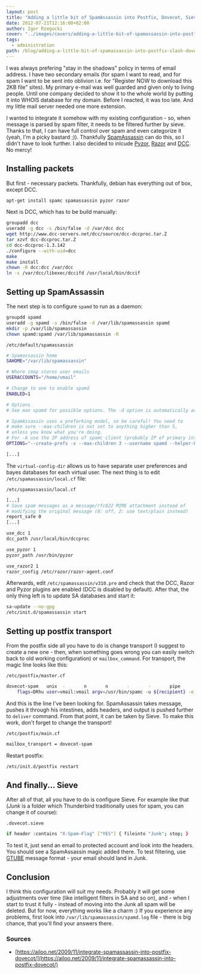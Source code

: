 ```yaml
---
layout: post
title: "Adding a little bit of SpamAssassin into Postfix, Dovecot, Sieve soup"
date: 2012-07-21T12:16:00+02:00
author: Igor Rzegocki
cover: "../images/covers/adding-a-little-bit-of-spamassassin-into-postfix-slash-dovecot-slash-sieve-soup.jpg"
tags:
  - administration
path: /blog/adding-a-little-bit-of-spamassassin-into-postfix-slash-dovecot-slash-sieve-soup
---
```


I was always prefering "stay in the shadows" policy in terms of email address.
I have two secondary emails (for spam I want to read, and for spam I want to be
sent into oblivion i.e. for "Register NOW to download this 2KB file" sites). My
primary e-mail was well guarded and given only to living people. Until one
company decided to show it to the whole world by putting it into WHOIS database
for my domain. Before I reacted, it was too late. And my little mail server
needed one more extension.

<!--more-->

I wanted to integrate it somehow with my existing configuration - so, when
message is parsed by spam filter, it needs to be filtered further by sieve.
Thanks to that, I can have full control over spam and even categorize it (yeah,
I'm a picky bastard ;)). Thankfully
[SpamAssassin](https://spamassassin.apache.org/) can do this, so I didn't have
to look further. I also decided to inlcude
[Pyzor](https://sourceforge.net/apps/trac/pyzor/),
[Razor](https://razor.sourceforge.net/) and
[DCC](https://www.dcc-servers.net/dcc/). No mercy!

## Installing packets

But first - necessary packets. Thankfully, debian has everything out of box,
except DCC.

```bash
apt-get install spamc spamassassin pyzor razor
```

Next is DCC, which has to be build manually:

```bash
groupadd dcc
useradd -g dcc -s /bin/false -d /var/dcc dcc
wget http://www.dcc-servers.net/dcc/source/dcc-dccproc.tar.Z
tar xzvf dcc-dccproc.tar.Z
cd dcc-dccproc-1.3.142
./configure --with-uid=dcc
make
make install
chown -R dcc:dcc /var/dcc
ln -s /var/dcc/libexec/dccifd /usr/local/bin/dccif
```

## Setting up SpamAssassin

The next step is to configure `spamd` to run as a daemon:

```bash
groupdd spamd
useradd -g spamd -s /bin/false -d /var/lib/spamassassin spamd
mkdir -p /var/lib/spamassassin
chown spamd:spamd /var/lib/spamassassin -R
```

`/etc/default/spamassassin`
```bash
# Spamassassin home
SAHOME="/var/lib/spamassassin"

# Where imap stores user emails
USERACCOUNTS="/home/vmail"

# Change to one to enable spamd
ENABLED=1

# Options
# See man spamd for possible options. The -d option is automatically added.

# SpamAssassin uses a preforking model, so be careful! You need to
# make sure --max-children is not set to anything higher than 5,
# unless you know what you're doing.
# For -A use the IP address of spamc client (probably IP of primary interface)
OPTIONS="--create-prefs -x --max-children 3 --username spamd --helper-home-dir ${SAHOME} -s ${SAHOME}/spamd.log --virtual-config-dir=${USERACCOUNTS}/%l@%d/spamassassin -A 192.168.1.1"

[...]
```

The `virtual-config-dir` allows us to have separate user preferences and bayes
databases for each virtual user. The next thing is to edit
`/etc/spamassassin/local.cf` file:

`/etc/spamassassin/local.cf`
```bash
[...]
# Save spam messages as a message/rfc822 MIME attachment instead of
# modifying the original message (0: off, 2: use text/plain instead)
report_safe 0
[...]

use_dcc 1
dcc_path /usr/local/bin/dccproc

use_pyzor 1
pyzor_path /usr/bin/pyzor

use_razor2 1
razor_config /etc/razor/razor-agent.conf
```

Afterwards, edit `/etc/spamassassin/v310.pre` and check that the DCC, Razor and
Pyzor plugins are enabled (DCC is disabled by default). After that, the only
thing left is to update SA databases and start it:

```bash
sa-update --no-gpg
/etc/init.d/spamassassin start
```

## Setting up postfix transport

From the postfix side all you have to do is change transport (I suggest to
create a new one - then, when something goes wrong you can easily switch back
to old working configuration) or `mailbox_command`. For transport, the magic
line looks like this:

`/etc/postfix/master.cf`
```bash
dovecot-spam   unix  -       n       n       -       -       pipe
    flags=DRhu user=vmail:vmail argv=/usr/bin/spamc -u ${recipient} -e /usr/lib/dovecot/deliver -d ${recipient}
```

And this is the line I've been looking for. SpamAssassin takes message, pushes
it through his intestines, adds headers, and output is pushed further to
`deliver` command. From that point, it can be taken by Sieve. To make this
work, don't forget to change the transport!

`/etc/postfix/main.cf`
```bash
mailbox_transport = dovecot-spam
```

Restart postfix:

```bash
/etc/init.d/postfix restart
```

## And finally... Sieve

After all of that, all you have to do is configure Sieve. For example like that
(_Junk_ is a folder which Thunderbird traditionally uses for spam, you can
change it of course):

`.dovecot.sieve`
```bash
if header :contains "X-Spam-Flag" ["YES"] { fileinto "Junk"; stop; }
```

To test it, just send an email to protected account and look into the headers.
You should see a SpamAssassin magic added there. To test filtering, use
[GTUBE](https://spamassassin.apache.org/gtube/) message format - your email
should land in Junk.

## Conclusion

I think this configuration will suit my needs. Probably it will get some
adjustments over time (like intelligent filters in SA and so on), and - when I
start to trust it fully - instead of moving into the Junk all spam will be
deleted. But for now, everything works like a charm :) If you experience any
problems, first look into `/var/lib/spamassassin/spamd.log` file - there is big
chance, that you'll find your answers there.

### Sources

* [https://ailoo.net/2009/11/integrate-spamassassin-into-postfix-dovecot/](https://ailoo.net/2009/11/integrate-spamassassin-into-postfix-dovecot/)
